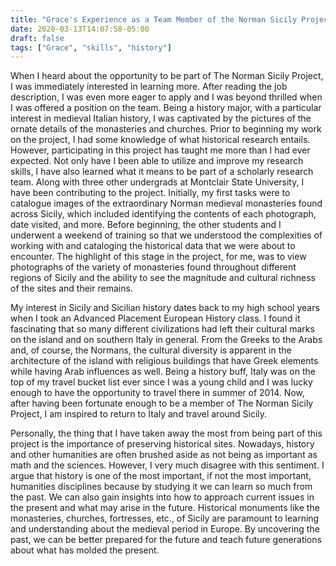 ```yaml
---
title: "Grace's Experience as a Team Member of the Norman Sicily Project"
date: 2020-03-13T14:07:58-05:00
draft: false
tags: ["Grace", "skills", "history"]
---
```


When I heard about the opportunity to be part of The Norman Sicily Project, I was
immediately interested in learning more. After reading the job description, I was even more
eager to apply and I was beyond thrilled when I was offered a position on the team. Being a
history major, with a particular interest in medieval Italian history, I was captivated by the
pictures of the ornate details of the monasteries and churches. Prior to beginning my work on the
project, I had some knowledge of what historical research entails. However, participating in this
project has taught me more than I had ever expected. Not only have I been able to utilize and
improve my research skills, I have also learned what it means to be part of a scholarly research
team. Along with three other undergrads at Montclair State University, I have been contributing
to the project. Initially, my first tasks were to catalogue images of the extraordinary Norman
medieval monasteries found across Sicily, which included identifying the contents of each
photograph, date visited, and more. Before beginning, the other students and I underwent a
weekend of training so that we understood the complexities of working with and cataloging the
historical data that we were about to encounter. The highlight of this stage in the project, for me,
was to view photographs of the variety of monasteries found throughout different regions of
Sicily and the ability to see the magnitude and cultural richness of the sites and their remains.

My interest in Sicily and Sicilian history dates back to my high school years when I took
an Advanced Placement European History class. I found it fascinating that so many different
civilizations had left their cultural marks on the island and on southern Italy in general. From the
Greeks to the Arabs and, of course, the Normans, the cultural diversity is apparent in the
architecture of the island with religious buildings that have Greek elements while having Arab
influences as well. Being a history buff, Italy was on the top of my travel bucket list ever since I
was a young child and I was lucky enough to have the opportunity to travel there in summer of
2014. Now, after having been fortunate enough to be a member of The Norman Sicily Project, I
am inspired to return to Italy and travel around Sicily.

Personally, the thing that I have taken away the most from being part of this project is the
importance of preserving historical sites. Nowadays, history and other humanities are often
brushed aside as not being as important as math and the sciences. However, I very much disagree
with this sentiment. I argue that history is one of the most important, if not the most important,
humanities disciplines because by studying it we can learn so much from the past. We can also
gain insights into how to approach current issues in the present and what may arise in the future.
Historical monuments like the monasteries, churches, fortresses, etc., of Sicily are paramount to
learning and understanding about the medieval period in Europe. By uncovering the past, we can
be better prepared for the future and teach future generations about what has molded the present.